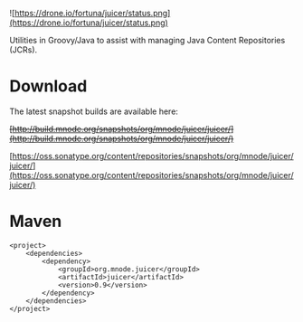 ![https://drone.io/fortuna/juicer/status.png](https://drone.io/fortuna/juicer/status.png)

Utilities in Groovy/Java to assist with managing Java Content Repositories (JCRs).

# Download #

The latest snapshot builds are available here:

~~[http://build.mnode.org/snapshots/org/mnode/juicer/juicer/](http://build.mnode.org/snapshots/org/mnode/juicer/juicer/)~~

[https://oss.sonatype.org/content/repositories/snapshots/org/mnode/juicer/juicer/](https://oss.sonatype.org/content/repositories/snapshots/org/mnode/juicer/juicer/)

# Maven #

```
<project>
	<dependencies>
		<dependency>
			<groupId>org.mnode.juicer</groupId>
			<artifactId>juicer</artifactId>
			<version>0.9</version>
		</dependency>
	</dependencies>
</project>
```